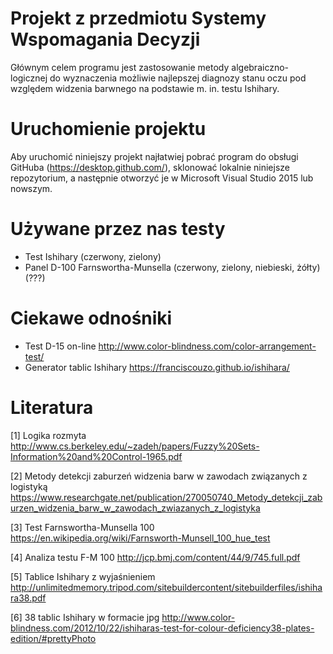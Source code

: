 # Projekt z przedmiotu Systemy Wspomagania Decyzji
Głównym celem programu jest zastosowanie metody algebraiczno-logicznej do wyznaczenia możliwie najlepszej diagnozy stanu oczu pod względem widzenia barwnego na podstawie m. in. testu Ishihary.

# Uruchomienie projektu
Aby uruchomić niniejszy projekt najłatwiej pobrać program do obsługi GitHuba (https://desktop.github.com/), sklonować lokalnie niniejsze repozytorium, a następnie otworzyć je w Microsoft Visual Studio 2015 lub nowszym.

# Używane przez nas testy
- Test Ishihary (czerwony, zielony)
- Panel D-100 Farnswortha-Munsella (czerwony, zielony, niebieski, żółty) (???)

# Ciekawe odnośniki
- Test D-15 on-line http://www.color-blindness.com/color-arrangement-test/
- Generator tablic Ishihary https://franciscouzo.github.io/ishihara/

# Literatura
[1] Logika rozmyta 
http://www.cs.berkeley.edu/~zadeh/papers/Fuzzy%20Sets-Information%20and%20Control-1965.pdf

[2] Metody detekcji zaburzeń widzenia barw w zawodach związanych z logistyką
https://www.researchgate.net/publication/270050740_Metody_detekcji_zaburzen_widzenia_barw_w_zawodach_zwiazanych_z_logistyka

[3] Test Farnswortha-Munsella 100 
https://en.wikipedia.org/wiki/Farnsworth-Munsell_100_hue_test

[4] Analiza testu F-M 100
http://jcp.bmj.com/content/44/9/745.full.pdf

[5] Tablice Ishihary z wyjaśnieniem
http://unlimitedmemory.tripod.com/sitebuildercontent/sitebuilderfiles/ishihara38.pdf

[6] 38 tablic Ishihary w formacie jpg
http://www.color-blindness.com/2012/10/22/ishiharas-test-for-colour-deficiency38-plates-edition/#prettyPhoto
